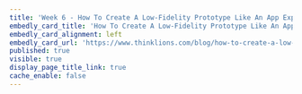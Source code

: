 ```yaml
---
title: 'Week 6 - How To Create A Low-Fidelity Prototype Like An App Expert (3 of 3)'
embedly_card_title: 'How To Create A Low-Fidelity Prototype Like An App Expert (11 minute read)'
embedly_card_alignment: left
embedly_card_url: 'https://www.thinklions.com/blog/how-to-create-a-low-fidelity-prototype-like-an-app-expert/'
published: true
visible: true
display_page_title_link: true
cache_enable: false
---
```

